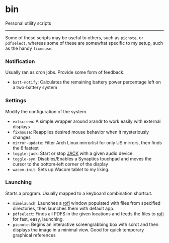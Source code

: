 # bin

Personal utility scripts

---
Some of these scripts may be useful to others, such as `picnote`, or
`pdfselect`, whereas some of these are somewhat specific to my setup, such as
the handy `fixmouse`.

### Notification
Usually ran as cron jobs.  Provide some form of feedback.

* `batt-notify`: Calculates the remaining battery power percentage left on a
  two-battery system

### Settings 
Modify the configuration of the system.

* `extscreen`: A simple wrapper around xrandr to work easily with external displays
* `fixmouse`: Reapplies desired mouse behavior when it mysteriously changes
* `mirror-update`: Filter Arch Linux mirrorlist for only US mirrors, then finds the 6 fastest
* `toggle-jack`: Start or stop
  [JACK](https://wiki.archlinux.org/index.php/JACK_Audio_Connection_Kit) with a
given audio device.
* `toggle-syn`: Disables/Enables a Synaptics touchpad and moves the cursor to the
bottom-left corner of the display
* `wacom-init`: Sets up Wacom tablet to my liking.

### Launching
Starts a program.  Usually mapped to a keyboard combination shortcut.

* `mimelaunch`: Launches a [rofi](https://davedavenport.github.io/rofi/) window
  populated with files from specified directories, then launches them with
default app.
* `pdfselect`: Finds all PDFS in the given locations and feeds the files
to [rofi](https://davedavenport.github.io/rofi/) for fast, easy, launching.
* `picnote`: Begins an interactive screengrabbing box with scrot and then displays the 
image in a minimal view.  Good for quick temporary graphical references
